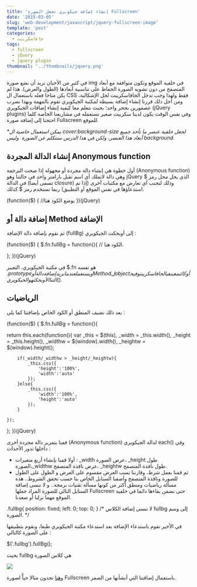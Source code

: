 ```yaml
---
title: 'إنشاء إضافة جيكويري تجعل الصورة Fullscreen'
date: '2015-03-05'
slug: 'web-development/javascript/jquery-fullscreen-image'
template: 'post'
categories:
  - جافاسكريبت
tags:
  - fullscreen
  - jQuery
  - jquery plugin
thumbnail: '../thumbnails/jquery.png'
---
```


في كثير من الأحيان نريد أن نضع صورة img في خلفية الموقع وتكون متوافقة مع أبعاد المتصفح من دون تشويه الصورة الحفاظ على تناسبية أبعادها (الطول والعرض). هذا لم يكن متاحا فعله باستعمال ال CSS فقط ولهذا وجب تدخل الجافاسكريبت لحل الإشكالية، ومن أجل ذلك قررنا إنشاء إضافة بسيطة لمكتبة الجيكويري تقوم بالمهمة وبهذا نضرب عصفورين بحجر واحد؛ بحيث نتعلم معا كيفية إنشاء إضافات الجيكويري (jQuery plugins) وفي نفس الوقت يكون لدينا سكريبت صغير نستعمله في مشاريعنا الخاصة كلما احتجنا إلى إضافة صورة Fullscreen للموقع.

_*يمكن استعمال خاصية ال cover:background-size لجعل خلفية عنصر ما تأخذ جميع أبعاد هذا العنصر، ولكن في هذا الدرس سنتكلم عن الصورة  وليس background._

## إنشاء الدالة المجردة Anonymous function

أول خطوة هي إنشاء دالة مجردة أو مجهولة إذا صحت الترجمة (Anonymous function) وهي دالة لاتملك أي اسم تقبل بارامتر واحد في حالتنا وهو jQuery الذي يحل محل رمز $ في الدالة (تسمى أيضا closure) وذلك لتجنب أي تعارض مع مكتبات أخرى (إذا تم استدعاؤها في نفس الموقع أو التطبيق) ربما تستخدم رمز $ كذلك.

(function($) {
//يوضع الكود هنا
})(jQuery)

## إضافة دالة أو Method الإضافة

ثم نقوم بإضافة دالة الإضافة (fullBg) إلى أوبجكت الجيكويري :

(function($) {
  $.fn.fullBg = function(){
// الكود هنا.

};
})(jQuery)

في مكتبة الجيكويري، التعبير $.fn هو نفسه $.prototype ويستعمل عندما نريد إضافة دالة أو Method ل object أو كائن معين في الجافاسكريبت  و في حالتنا الأوبجكت هو الجيكويري ($).

## الرياضيات

بعد ذلك نضيف المنطق أو الكود الخاص بإضافتنا كما يلي :

(function($) {
  $.fn.fullBg = function(){
  
 return this.each(function(){
var _this = $(this),
      	 	_width = _this.width(),
		 	_height = _this.height(),
		 	_widthw = $(window).width(),
_heightw = $(window).height();

    	if(_width/_widthw > _height/_heightw){
    		_this.css({
    			'height':'100%',
    			'width':'auto'
    		});
    	}else{
    		_this.css({
    			'width':'100%',
    			'height':'auto'
    		});
    	}

    });

};
})(jQuery)

قمنا بتمرير دالة مجردة أخرى (Anonymous function) لدالة الجيكويري each() وفي داخلها تدور الأحداث :

- أولا قمنا بإنشاء أربع متغيرات : _width عرض الصورة، _height طول الصورة،_widthw عرض نافذة المتصفح، _heightw طول نافذة المتصفح.
- ثم قمنا بعمل شرط، وقارننا نسب العرض مقسوم على العرض و الطول على الطول للصورة ونافذة المتصفح وأضفنا الستايل الخاص بنا حسب تحقق الشروط.. هذه مسألة رياضيات ومنطق أكثر من كونها مسألة تقنيات برمجة.. و لا ننسى إضافة الستايل التالي للصورة المراد جعلها Fullscreen حتى نضمن بقاءها دائما في خلفية الموقع مهما نزلنا أو صعدنا.

.fullbg{
position: fixed;
left: 0;
top: 0;
}
/*
لا ننسى إضافة الكلاس fullbg إلى وسم الصورة.
*/

في الأخير نقوم باستدعاء الإضافة بعد استدعاء مكتبة الجيكويري طبعا، ونقوم بتطبيقها على الصورة كالتالي :

$('.fullbg').fullBg();

بحيث fullbg هي كلاس الصورة

<img src="test.jpg" class="fullbg" >

و[هنا](http://tutomena.com/demos/fullscreen-image/ 'مثال لصورة fullscreen') تجدون مثالا حياًّ لصورة Fullscreen باستعمال إضافتنا التي أنشأنها من الصفر.
